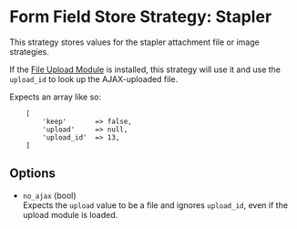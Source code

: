# Form Field Store Strategy: Stapler

This strategy stores values for the stapler attachment file or image strategies.
 
 If the [File Upload Module](https://github.com/czim/laravel-cms-upload-module) is installed, this strategy will use it and use the `upload_id` to look up the AJAX-uploaded file.


Expects an array like so:

```
    [
        'keep'       => false,
        'upload'     => null,
        'upload_id'  => 13,
    ]
```


## Options

- `no_ajax` (bool)  
    Expects the `upload` value to be a file and ignores `upload_id`, even if the upload module is loaded.
